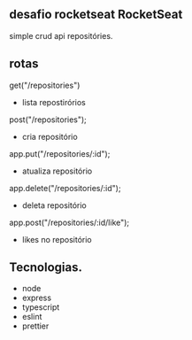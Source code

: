 ## desafio rocketseat RocketSeat


simple crud api repositóries.

## rotas
get("/repositories")
- lista repostirórios

post("/repositories");
- cria repositório

app.put("/repositories/:id");
- atualiza repositório

app.delete("/repositories/:id");
- deleta repositório

app.post("/repositories/:id/like");
- likes no repositório


## Tecnologias.
- node
- express
- typescript
- eslint
- prettier


